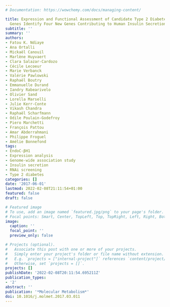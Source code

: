 ```yaml
---
# Documentation: https://wowchemy.com/docs/managing-content/

title: Expression and Functional Assessment of Candidate Type 2 Diabetes Susceptibility
  Genes Identify Four New Genes Contributing to Human Insulin Secretion
subtitle: ''
summary: ''
authors:
- Fatou K. Ndiaye
- Ana Ortalli
- Mickaël Canouil
- Marlène Huyvaert
- Clara Salazar-Cardozo
- Cécile Lecoeur
- Marie Verbanck
- Valérie Pawlowski
- Raphaël Boutry
- Emmanuelle Durand
- Iandry Rabearivelo
- Olivier Sand
- Lorella Marselli
- Julie Kerr-Conte
- Vikash Chandra
- Raphaël Scharfmann
- Odile Poulain-Godefroy
- Piero Marchetti
- François Pattou
- Amar Abderrahmani
- Philippe Froguel
- Amélie Bonnefond
tags:
- EndoC-βH1
- Expression analysis
- Genome-wide association study
- Insulin secretion
- RNAi screening
- Type 2 diabetes
categories: []
date: '2017-06-01'
lastmod: 2022-02-08T21:11:54+01:00
featured: false
draft: false

# Featured image
# To use, add an image named `featured.jpg/png` to your page's folder.
# Focal points: Smart, Center, TopLeft, Top, TopRight, Left, Right, BottomLeft, Bottom, BottomRight.
image:
  caption: ''
  focal_point: ''
  preview_only: false

# Projects (optional).
#   Associate this post with one or more of your projects.
#   Simply enter your project's folder or file name without extension.
#   E.g. `projects = ["internal-project"]` references `content/project/deep-learning/index.md`.
#   Otherwise, set `projects = []`.
projects: []
publishDate: '2022-02-08T20:11:54.695211Z'
publication_types:
- '2'
abstract: ''
publication: '*Molecular Metabolism*'
doi: 10.1016/j.molmet.2017.03.011
---
```

